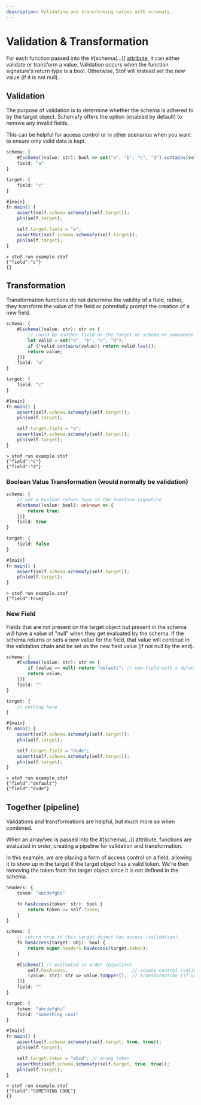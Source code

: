 ```yaml
---
description: Validating and transforming values with schemafy.
---
```


# Validation & Transformation

For each function passed into the #\[schema(...)] [attribute](../../../reference/libraries/object-library.md), it can either validate or transform a value. Validation occurs when the function signature's return type is a bool. Otherwise, Stof will instead set the new value (if it is not null).

## Validation

The purpose of validation is to determine whether the schema is adhered to by the target object. Schemafy offers the option (enabled by default) to remove any invalid fields.

This can be helpful for access control or in other scenarios when you want to ensure only valid data is kept.

```typescript
schema: {
    #[schema((value: str): bool => set("a", "b", "c", "d").contains(value))]
    field: "a"
}

target: {
    field: "c"
}

#[main]
fn main() {
    assert(self.schema.schemafy(self.target));
    pln(self.target);

    self.target.field = "e";
    assertNot(self.schema.schemafy(self.target));
    pln(self.target);
}
```

```
> stof run example.stof
{"field":"c"}
{}
```

## Transformation

Transformation functions do not determine the validity of a field, rather, they transform the value of the field or potentially prompt the creation of a new field.

```typescript
schema: {
    #[schema((value: str): str => {
        // could be another field on the target or schema or somewhere else...
        let valid = set("a", "b", "c", "d");
        if (!valid.contains(value)) return valid.last();
        return value;
    })]
    field: "a"
}

target: {
    field: "c"
}

#[main]
fn main() {
    assert(self.schema.schemafy(self.target));
    pln(self.target);

    self.target.field = "e";
    assert(self.schema.schemafy(self.target));
    pln(self.target);
}
```

```
> stof run example.stof
{"field":"c"}
{"field":"d"}
```

### Boolean Value Transformation (would normally be validation)

```typescript
schema: {
    // not a boolean return type in the function signature
    #[schema((value: bool): unknown => {
        return true;
    })]
    field: true
}

target: {
    field: false
}

#[main]
fn main() {
    assert(self.schema.schemafy(self.target));
    pln(self.target);
}
```

```
> stof run example.stof
{"field":true}
```

### New Field

Fields that are not present on the target object but present in the schema will have a value of "null" when they get evaluated by the schema. If the schema returns or sets a new value for the field, that value will continue in the validation chain and be set as the new field value (if not null by the end).

```typescript
schema: {
    #[schema((value: str): str => {
        if (value == null) return "default"; // new field with a default value
        return value;
    })]
    field: ""
}

target: {
    // nothing here
}

#[main]
fn main() {
    assert(self.schema.schemafy(self.target));
    pln(self.target);

    self.target.field = "dude";
    assert(self.schema.schemafy(self.target));
    pln(self.target);
}
```

```
> stof run example.stof
{"field":"default"}
{"field":"dude"}
```

## Together (pipeline)

Validations and transformations are helpful, but much more so when combined.

When an array/vec is passed into the #\[schema(...)] attribute, functions are evaluated in order, creating a pipeline for validation and transformation.

In this example, we are placing a form of access control on a field, allowing it to show up in the target if the target object has a valid token. We're then removing the token from the target object since it is not defined in the schema.

```typescript
headers: {
    token: "abcdefghi"

    fn hasAccess(token: str): bool {
        return token == self.token;
    }
}

schema: {
    // return true if this target object has access (validation).
    fn hasAccess(target: obj): bool {
        return super.headers.hasAccess(target.token);
    }

    #[schema([ // evaluated in order (pipeline)
        self.hasAccess,                        // access control (validation)
        (value: str): str => value.toUpper(),  // transformation (if valid)
    ])]
    field: ""
}

target: {
    token: "abcdefghi"
    field: "something cool"
}

#[main]
fn main() {
    assert(self.schema.schemafy(self.target, true, true));
    pln(self.target);

    self.target.token = "abcd"; // wrong token
    assertNot(self.schema.schemafy(self.target, true, true));
    pln(self.target);
}
```

```
> stof run example.stof
{"field":"SOMETHING COOL"}
{}
```
